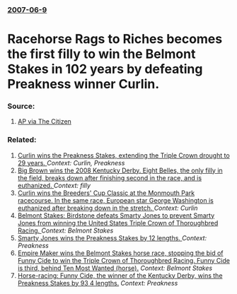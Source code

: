 ### [2007-06-9](/news/2007/06/9/index.md)

#  Racehorse Rags to Riches becomes the first filly to win the Belmont Stakes in 102 years by defeating Preakness winner Curlin. 




### Source:

1. [AP via The Citizen](http://www.auburnpub.com/articles/2007/06/10/news/sports/sports04.txt)

### Related:

1. [ Curlin wins the Preakness Stakes, extending the Triple Crown drought to 29 years. ](/news/2007/05/19/curlin-wins-the-preakness-stakes-extending-the-triple-crown-drought-to-29-years.md) _Context: Curlin, Preakness_
2. [ Big Brown wins the 2008 Kentucky Derby. Eight Belles, the only filly in the field, breaks down after finishing second in the race, and is euthanized. ](/news/2008/05/3/big-brown-wins-the-2008-kentucky-derby-eight-belles-the-only-filly-in-the-field-breaks-down-after-finishing-second-in-the-race-and-is-e.md) _Context: filly_
3. [ Curlin wins the Breeders' Cup Classic at the Monmouth Park racecourse. In the same race, European star George Washington is euthanized after breaking down in the stretch. ](/news/2007/10/27/curlin-wins-the-breeders-cup-classic-at-the-monmouth-park-racecourse-in-the-same-race-european-star-george-washington-is-euthanized-afte.md) _Context: Curlin_
4. [ Belmont Stakes: Birdstone defeats Smarty Jones to prevent Smarty Jones from winning the United States Triple Crown of Thoroughbred Racing. ](/news/2004/06/5/belmont-stakes-birdstone-defeats-smarty-jones-to-prevent-smarty-jones-from-winning-the-united-states-triple-crown-of-thoroughbred-racing.md) _Context: Belmont Stakes_
5. [ Smarty Jones wins the Preakness Stakes by 12 lengths. ](/news/2004/05/15/smarty-jones-wins-the-preakness-stakes-by-12-lengths.md) _Context: Preakness_
6. [ Empire Maker wins the Belmont Stakes horse race, stopping the bid of Funny Cide to win the Triple Crown of Thoroughbred Racing. Funny Cide is third, behind Ten Most Wanted (horse).](/news/2003/06/7/empire-maker-wins-the-belmont-stakes-horse-race-stopping-the-bid-of-funny-cide-to-win-the-triple-crown-of-thoroughbred-racing-funny-cide.md) _Context: Belmont Stakes_
7. [ Horse-racing: Funny Cide, the winner of the Kentucky Derby, wins the Preakness Stakes by 93 4 lengths.](/news/2003/05/17/horse-racing-funny-cide-the-winner-of-the-kentucky-derby-wins-the-preakness-stakes-by-93-4-lengths.md) _Context: Preakness_
